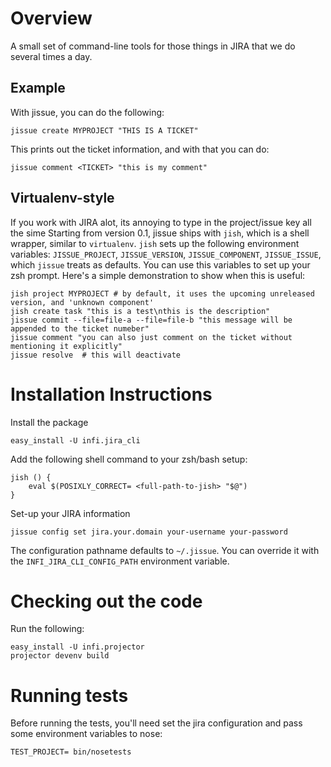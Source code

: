 Overview
========
A small set of command-line tools for those things in JIRA that we do several times a day.


Example
-------
With jissue, you can do the following:

    jissue create MYPROJECT "THIS IS A TICKET"

This prints out the ticket information, and with that you can do:

    jissue comment <TICKET> "this is my comment"


Virtualenv-style
----------------
If you work with JIRA alot, its annoying to type in the project/issue key all the sime
Starting from version 0.1, jissue ships with `jish`, which is a shell wrapper, similar to `virtualenv`.
`jish` sets up the following environment variables: `JISSUE_PROJECT`, `JISSUE_VERSION`, `JISSUE_COMPONENT`, `JISSUE_ISSUE`, which `jissue` treats as defaults. You can use this variables to set up your zsh prompt.
Here's a simple demonstration to show when this is useful:

    jish project MYPROJECT # by default, it uses the upcoming unreleased version, and 'unknown component'
    jish create task "this is a test\nthis is the description"
    jissue commit --file=file-a --file=file-b "this message will be appended to the ticket numeber"
    jissue comment "you can also just comment on the ticket without mentioning it explicitly"
    jissue resolve  # this will deactivate


Installation Instructions
=========================

Install the package

    easy_install -U infi.jira_cli


Add the following shell command to your zsh/bash setup:

    jish () {
        eval $(POSIXLY_CORRECT= <full-path-to-jish> "$@")
    }


Set-up your JIRA information

    jissue config set jira.your.domain your-username your-password

The configuration pathname defaults to `~/.jissue`. You can
override it with the `INFI_JIRA_CLI_CONFIG_PATH` environment
variable.

Checking out the code
=====================

Run the following:

    easy_install -U infi.projector
    projector devenv build


Running tests
=============

Before running the tests, you'll need set the jira configuration and pass some environment variables to nose:

    TEST_PROJECT= bin/nosetests
